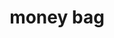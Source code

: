 ---
layout: objects
title: money bag
emoji: money_bag
permalink: 💰.html
image: assets/img/3moji/money_bag.png
---
